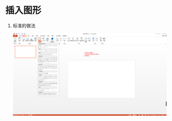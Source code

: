 # 插入图形

1. 标准的做法

   ![image-20201011112118029](https://raw.githubusercontent.com/huxiaoning/img/master/20201011112120.png)